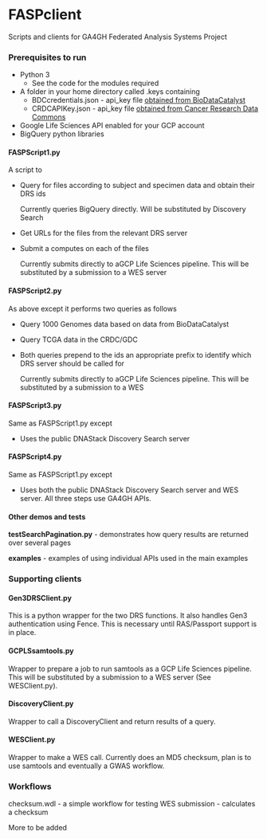 # FASPclient
 Scripts and clients for GA4GH Federated Analysis Systems Project

### **Prerequisites to run**

- Python 3
  - See the code for the modules required
- A folder in your home directory called .keys containing
  - BDCcredentials.json - api_key file [obtained from BioDataCatalyst](https://gen3.biodatacatalyst.nhlbi.nih.gov/identity)
  - CRDCAPIKey.json - api_key file [obtained from Cancer Research Data Commons](https://nci-crdc.datacommons.io/identity)
- Google Life Sciences API enabled for your GCP account
- BigQuery python libraries

#### **FASPScript1.py**

A script to 

- Query for files according to subject and specimen data and obtain their DRS ids

  Currently queries BigQuery directly. Will be substituted by Discovery Search

- Get URLs for the files from the relevant DRS server

- Submit a computes on each of the files

  Currently submits directly to aGCP Life Sciences pipeline. This will be substituted by a submission to a WES server

#### **FASPScript2.py**

As above except it performs two queries as follows 

- Query 1000 Genomes data based on data from BioDataCatalyst

- Query TCGA data in the CRDC/GDC

- Both queries prepend to the ids an appropriate prefix to identify which DRS server should be called for 

  Currently submits directly to aGCP Life Sciences pipeline. This will be substituted by a submission to a WES 

#### FASPScript3.py

Same as FASPScript1.py except 

- Uses the public DNAStack Discovery Search server

#### FASPScript4.py

Same as FASPScript1.py except 

- Uses both the public DNAStack Discovery Search server and WES server. All three steps use GA4GH APIs.

#### Other demos and tests

**testSearchPagination.py** - demonstrates how query results are returned over several pages

**examples** - examples of using individual APIs used in the main examples 

### **Supporting clients**

#### **Gen3DRSClient.py**

This is a python wrapper for the two DRS functions. It also handles Gen3 authentication using Fence. This is necessary until RAS/Passport support is in place.

#### **GCPLSsamtools.py**

Wrapper to prepare a job to run samtools as a GCP Life Sciences pipeline. This will be substituted by a submission to a WES server (See WESClient.py).

#### DiscoveryClient.py

Wrapper to call a DiscoveryClient and return results of a query.

#### WESClient.py

Wrapper to make a WES call. Currently does an MD5 checksum, plan is to use samtools and eventually a GWAS workflow. 

### **Workflows**

checksum.wdl - a simple workflow for testing WES submission - calculates a checksum

More to be added



